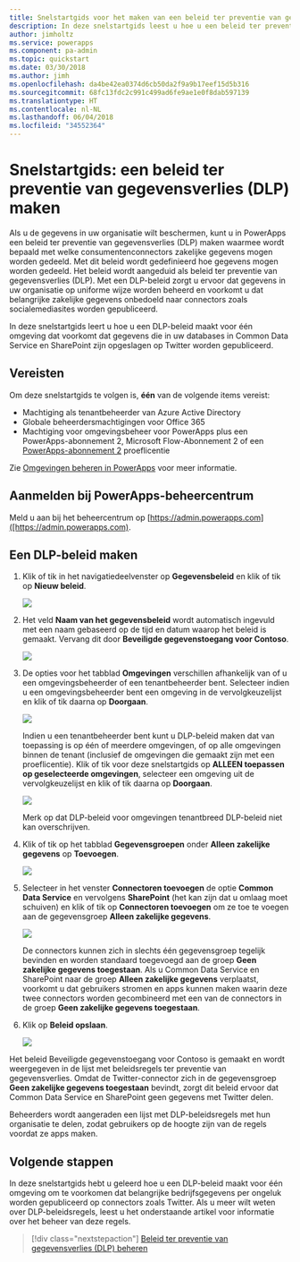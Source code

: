 ```yaml
---
title: Snelstartgids voor het maken van een beleid ter preventie van gegevensverlies (DLP) | Microsoft Docs
description: In deze snelstartgids leest u hoe u een beleid ter preventie van gegevensverlies (DLP) kunt maken in PowerApps.
author: jimholtz
ms.service: powerapps
ms.component: pa-admin
ms.topic: quickstart
ms.date: 03/30/2018
ms.author: jimh
ms.openlocfilehash: da4be42ea0374d6cb50da2f9a9b17eef15d5b316
ms.sourcegitcommit: 68fc13fdc2c991c499ad6fe9ae1e0f8dab597139
ms.translationtype: HT
ms.contentlocale: nl-NL
ms.lasthandoff: 06/04/2018
ms.locfileid: "34552364"
---
```

# <a name="quickstart-create-a-data-loss-prevention-dlp-policy"></a>Snelstartgids: een beleid ter preventie van gegevensverlies (DLP) maken
Als u de gegevens in uw organisatie wilt beschermen, kunt u in PowerApps een beleid ter preventie van gegevensverlies (DLP) maken waarmee wordt bepaald met welke consumentenconnectors zakelijke gegevens mogen worden gedeeld. Met dit beleid wordt gedefinieerd hoe gegevens mogen worden gedeeld. Het beleid wordt aangeduid als beleid ter preventie van gegevensverlies (DLP). Met een DLP-beleid zorgt u ervoor dat gegevens in uw organisatie op uniforme wijze worden beheerd en voorkomt u dat belangrijke zakelijke gegevens onbedoeld naar connectors zoals socialemediasites worden gepubliceerd.

In deze snelstartgids leert u hoe u een DLP-beleid maakt voor één omgeving dat voorkomt dat gegevens die in uw databases in Common Data Service en SharePoint zijn opgeslagen op Twitter worden gepubliceerd.

## <a name="prerequisites"></a>Vereisten
Om deze snelstartgids te volgen is, **één** van de volgende items vereist:
* Machtiging als tenantbeheerder van Azure Active Directory
* Globale beheerdersmachtigingen voor Office 365
* Machtiging voor omgevingsbeheer voor PowerApps plus een PowerApps-abonnement 2, Microsoft Flow-Abonnement 2 of een [PowerApps-abonnement 2](https://web.powerapps.com/signup?redirect=marketing&email=) proeflicentie

Zie [Omgevingen beheren in PowerApps](environments-administration.md) voor meer informatie.

## <a name="sign-in-to-the-powerapps-admin-center"></a>Aanmelden bij PowerApps-beheercentrum
Meld u aan bij het beheercentrum op [https://admin.powerapps.com]([https://admin.powerapps.com).

## <a name="create-a-dlp-policy"></a>Een DLP-beleid maken
1. Klik of tik in het navigatiedeelvenster op **Gegevensbeleid** en klik of tik op **Nieuw beleid**.

    ![](./media/create-dlp-policy/new-data-policy.png)
2. Het veld **Naam van het gegevensbeleid** wordt automatisch ingevuld met een naam gebaseerd op de tijd en datum waarop het beleid is gemaakt. Vervang dit door **Beveiligde gegevenstoegang voor Contoso**.

    ![](./media/create-dlp-policy/policy-name.png)
3. De opties voor het tabblad **Omgevingen** verschillen afhankelijk van of u een omgevingsbeheerder of een tenantbeheerder bent. Selecteer indien u een omgevingsbeheerder bent een omgeving in de vervolgkeuzelijst en klik of tik daarna op **Doorgaan**.

    ![](./media/create-dlp-policy/select-environment.png)

    Indien u een tenantbeheerder bent kunt u DLP-beleid maken dat van toepassing is op één of meerdere omgevingen, of op alle omgevingen binnen de tenant (inclusief de omgevingen die gemaakt zijn met een proeflicentie). Klik of tik voor deze snelstartgids op **ALLEEN toepassen op geselecteerde omgevingen**, selecteer een omgeving uit de vervolgkeuzelijst en klik of tik daarna op **Doorgaan**.

    ![](./media/create-dlp-policy/select-environment-tenant.png)

    Merk op dat DLP-beleid voor omgevingen tenantbreed DLP-beleid niet kan overschrijven.
4. Klik of tik op het tabblad **Gegevensgroepen** onder **Alleen zakelijke gegevens** op **Toevoegen**.

    ![](./media/create-dlp-policy/data-groups.png)
5. Selecteer in het venster **Connectoren toevoegen** de optie **Common Data Service** en vervolgens **SharePoint** (het kan zijn dat u omlaag moet schuiven) en klik of tik op **Connectoren toevoegen** om ze toe te voegen aan de gegevensgroep **Alleen zakelijke gegevens**.

    ![](./media/create-dlp-policy/add-connectors.png)

    De connectors kunnen zich in slechts één gegevensgroep tegelijk bevinden en worden standaard toegevoegd aan de groep **Geen zakelijke gegevens toegestaan**. Als u Common Data Service en SharePoint naar de groep **Alleen zakelijke gegevens** verplaatst, voorkomt u dat gebruikers stromen en apps kunnen maken waarin deze twee connectors worden gecombineerd met een van de connectors in de groep **Geen zakelijke gegevens toegestaan**.

6. Klik op **Beleid opslaan**.

    ![](./media/create-dlp-policy/save-policy.png)

Het beleid Beveiligde gegevenstoegang voor Contoso is gemaakt en wordt weergegeven in de lijst met beleidsregels ter preventie van gegevensverlies. Omdat de Twitter-connector zich in de gegevensgroep **Geen zakelijke gegevens toegestaan** bevindt, zorgt dit beleid ervoor dat Common Data Service en SharePoint geen gegevens met Twitter delen.

Beheerders wordt aangeraden een lijst met DLP-beleidsregels met hun organisatie te delen, zodat gebruikers op de hoogte zijn van de regels voordat ze apps maken.

## <a name="next-steps"></a>Volgende stappen
In deze snelstartgids hebt u geleerd hoe u een DLP-beleid maakt voor één omgeving om te voorkomen dat belangrijke bedrijfsgegevens per ongeluk worden gepubliceerd op connectors zoals Twitter. Als u meer wilt weten over DLP-beleidsregels, leest u het onderstaande artikel voor informatie over het beheer van deze regels.

> [!div class="nextstepaction"]
> [Beleid ter preventie van gegevensverlies (DLP) beheren](prevent-data-loss.md)

